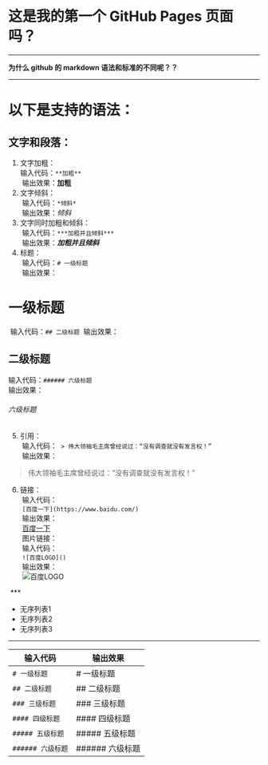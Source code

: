 # 这是我的第一个 GitHub Pages 页面吗？
***
**为什么 github 的 markdown 语法和标准的不同呢？？**  
***  

# 以下是支持的语法： 
## 文字和段落：
1. 文字加粗：  
   输入代码：`**加粗**`   
  输出效果：**加粗**  
2. 文字倾斜：  
  输入代码：`*倾斜*`  
  输出效果：*倾斜*
3. 文字同时加粗和倾斜：  
  输入代码：`***加粗并且倾斜***`  
  输出效果：***加粗并且倾斜***
4. 标题：  
  输入代码：`# 一级标题`  
  输出效果：  
  # 一级标题  
  输入代码：`## 二级标题`
  输出效果：    
  ## 二级标题    
  输入代码：`###### 六级标题`  
  输出效果：    
  ###### 六级标题    
5. 引用：  
  输入代码：  `> 伟大领袖毛主席曾经说过：“没有调查就没有发言权！”`  
  输出效果：  
  > 伟大领袖毛主席曾经说过：“没有调查就没有发言权！”  
6. 链接：  
  输入代码：  
  `[百度一下](https://www.baidu.com/)`  
  输出效果：  
  [百度一下](https://www.baidu.com/)  
  图片链接：  
  输入代码：  
  `![百度LOGO]()`  
  输出效果：  
  ![百度LOGO]()
  
  ***  
* 无序列表1
* 无序列表2
* 无序列表3
***  
输入代码 | 输出效果  
-------- | --------  
```# 一级标题``` | # 一级标题  
```## 二级标题``` | ## 二级标题  
```### 三级标题``` | ### 三级标题  
```#### 四级标题``` | #### 四级标题  
```##### 五级标题``` | ##### 五级标题  
```###### 六级标题``` | ###### 六级标题  














